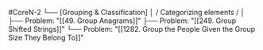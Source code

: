 #CoreN-2
└── [Grouping & Classification]
    │   / Categorizing elements /
    │
    ├── Problem: "[[49. Group Anagrams]]"
    ├── Problem: "[[249. Group Shifted Strings]]"
    └── Problem: "[[1282. Group the People Given the Group Size They Belong To]]"
